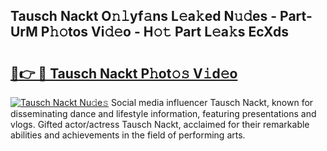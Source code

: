 ## Tausch Nackt O𝚗𝚕yf𝚊ns L𝚎a𝚔ed N𝚞𝚍es - Part-UrM P𝚑𝚘tos Vi𝚍𝚎o - H𝚘𝚝 Part L𝚎a𝚔s EcXds

# <h2><a href="http://kf08khw.oniu.top/?m=Tausch+Nackt">🔗👉 🔴 Tausch Nackt P𝚑ot𝚘𝚜 V𝚒d𝚎o</a></h2>

[![Tausch Nackt Nu𝚍e𝚜](https://i.imgur.com/0qMVB7G.gif)](http://kf08khw.oniu.top/?m=Tausch+Nackt)
Social media influencer Tausch Nackt, known for disseminating dance and lifestyle information, featuring presentations and vlogs. Gifted actor/actress Tausch Nackt, acclaimed for their remarkable abilities and achievements in the field of performing arts.  
